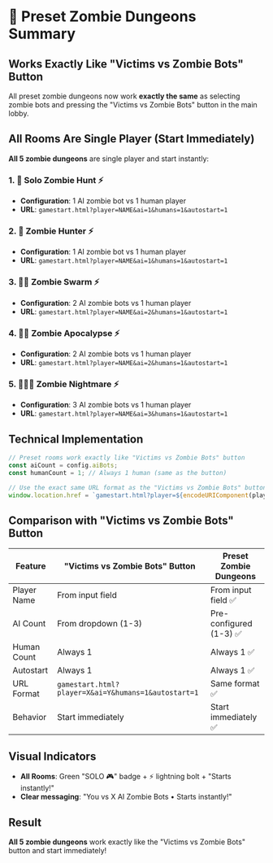 # 🧟 Preset Zombie Dungeons Summary

## Works Exactly Like "Victims vs Zombie Bots" Button

All preset zombie dungeons now work **exactly the same** as selecting zombie bots and pressing the "Victims vs Zombie Bots" button in the main lobby.

## All Rooms Are Single Player (Start Immediately)

**All 5 zombie dungeons** are single player and start instantly:

### 1. 🧟 Solo Zombie Hunt ⚡
- **Configuration**: 1 AI zombie bot vs 1 human player
- **URL**: `gamestart.html?player=NAME&ai=1&humans=1&autostart=1`

### 2. 🧟 Zombie Hunter ⚡
- **Configuration**: 1 AI zombie bot vs 1 human player  
- **URL**: `gamestart.html?player=NAME&ai=1&humans=1&autostart=1`

### 3. 🧟🧟 Zombie Swarm ⚡  
- **Configuration**: 2 AI zombie bots vs 1 human player
- **URL**: `gamestart.html?player=NAME&ai=2&humans=1&autostart=1`

### 4. 🧟🧟 Zombie Apocalypse ⚡
- **Configuration**: 2 AI zombie bots vs 1 human player
- **URL**: `gamestart.html?player=NAME&ai=2&humans=1&autostart=1`

### 5. 🧟🧟🧟 Zombie Nightmare ⚡
- **Configuration**: 3 AI zombie bots vs 1 human player
- **URL**: `gamestart.html?player=NAME&ai=3&humans=1&autostart=1`

## Technical Implementation

```javascript
// Preset rooms work exactly like "Victims vs Zombie Bots" button
const aiCount = config.aiBots;
const humanCount = 1; // Always 1 human (same as the button)

// Use the exact same URL format as the "Victims vs Zombie Bots" button
window.location.href = `gamestart.html?player=${encodeURIComponent(playerName)}&ai=${aiCount}&humans=${humanCount}&autostart=1`;
```

## Comparison with "Victims vs Zombie Bots" Button

| Feature | "Victims vs Zombie Bots" Button | Preset Zombie Dungeons |
|---------|----------------------------------|-------------------------|
| Player Name | From input field | From input field ✅ |
| AI Count | From dropdown (1-3) | Pre-configured (1-3) ✅ |
| Human Count | Always 1 | Always 1 ✅ |
| Autostart | Always 1 | Always 1 ✅ |
| URL Format | `gamestart.html?player=X&ai=Y&humans=1&autostart=1` | Same format ✅ |
| Behavior | Start immediately | Start immediately ✅ |

## Visual Indicators

- **All Rooms**: Green "SOLO 🎮" badge + ⚡ lightning bolt + "Starts instantly!"
- **Clear messaging**: "You vs X AI Zombie Bots • Starts instantly!"

## Result

**All 5 zombie dungeons** work exactly like the "Victims vs Zombie Bots" button and start immediately!